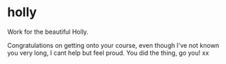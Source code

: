 # holly
Work for the beautiful Holly.

Congratulations on getting onto your course, even though I've not known you very long, I cant help but feel proud. You did the thing, go you! xx 
